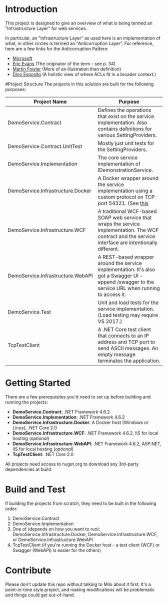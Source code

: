# Introduction 
This project is designed to give an overview of what is being termed an "Infrastructure Layer" for web services.

In particular, an "Infrastructure Layer" as used here is an implementation of what, in other circles is termed an "Anticorruption Layer". 
For reference, here are a few links for the Anticorruption Pattern:

* [Microsoft](https://docs.microsoft.com/en-us/azure/architecture/patterns/anti-corruption-layer)
* [Eric Evans](https://domainlanguage.com/wp-content/uploads/2016/05/DDD_Reference_2015-03.pdf) (The originator of the term - see p. 34)
* [Martin Fowler](https://martinfowler.com/articles/refactoring-external-service.html#SeparatingTheYoutubeDataStructureIntoAGateway) (More of an illustration than definition)
* [Dino Esposito](https://www.microsoftpressstore.com/articles/article.aspx?p=2248811&seqNum=3) (A holistic view of where ACLs fit in a broader context.)


#Project Structure
The projects in this solution are built for the following purposes:

| Project Name| Purpose |
| ---| --- |
| DemoService.Contract | Defines the operations that exist on the service implementation. Also contains definitions for various SettingProviders. |
| DemoService.Contract.UnitTest | Mostly just unit tests for the SettingProviders. |
| DemoService.Implementation | The core service implementation of IDemonstrationService. |
| DemoService.Infrastructure.Docker | A Docker wrapper around the service implementation using a custom protocol on TCP port 54321. (See [this](https://github.com/MiloWical/InfrastructureLayerPOC/blob/master/InfrastructureLayerPOC/DemoService.Infrastructure.Docker/Readme.txt) |
| DemoService.Infrastructure.WCF | A traditional WCF-based SOAP web service that wraps the service implementation. The WCF contract and the service interface are intentionally different. |
| DemoService.Infrastructure.WebAPI | A REST-based wrapper around the service implementation. It's also got a Swagger UI - append /swagger to the service URL when running to access it. |
| DemoService.Test | Unit and load tests for the service implementation. (Load testing may require VS 2017.) |
| TcpTestClient | A .NET Core test client that connects to an IP address and TCP port to send ASCII messages. An empty message terminates the application. |

# Getting Started

There are a few prerequisites you'd need to set up before building and running the projects: 

* __DemoService.Contract__: .NET Framework 4.6.2
* __DemoService.Implementation__: .NET Framework 4.6.2
* __DemoService.Infrastructure.Docker__: A Docker host (Windows or Linux), .NET Core 2.0
* __DemoService.Infrastructure.WCF__: .NET Framework 4.6.2, IIS for local hosting (_optional_)
* __DemoService.Infrastructure.WebAPI__: .NET Framework 4.6.2, ASP.NET, IIS for local hosting (_optional_)
* __TcpTestClient__: .NET Core 2.0

All projects need access to nuget.org to download any 3rd-party dependencies at build.

# Build and Test
If building the projects from scratch, they need to be built in the following order:

1. DemoService.Contract
2. DemoService.Implementation
3. One of (depends on how you want to run): DemoService.Infrastructure.Docker, DemoService.Infrastructure.WCF, or DemoService.Infrastructure.WebAPI
4. TcpTestClient (if you're running the Docker host - a test client (WCF) or Swagger (WebAPI) is easier for the others)

# Contribute
Please don't update this repo without talking to Milo about it first. It's a point-in-time style project, and making modifications will be problematic
and things could get out-of-hand.
